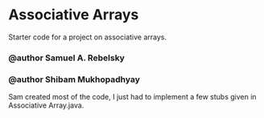 Associative Arrays
==================

Starter code for a project on associative arrays.

### @author Samuel A. Rebelsky
### @author Shibam Mukhopadhyay

Sam created most of the code, I just had to implement a few stubs given in Associative Array.java.

